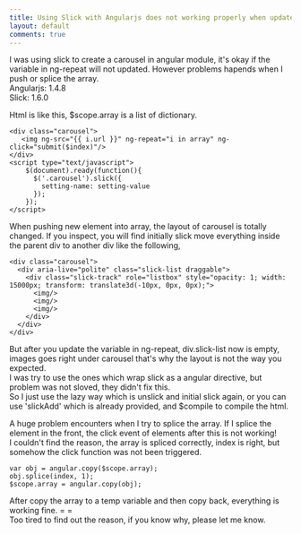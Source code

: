 ```yaml
---
title: Using Slick with Angularjs does not working properly when update ng-repeat
layout: default
comments: true
---
```


I was using slick to create a carousel in angular module, it's okay if the variable in ng-repeat will not updated. However problems hapends when I push or splice the array.   
Angularjs: 1.4.8  
Slick: 1.6.0
<!--more-->

Html is like this, $scope.array is a list of dictionary.

```
<div class="carousel">
   <img ng-src="{{ i.url }}" ng-repeat="i in array" ng-click="submit($index)"/>
</div>
<script type="text/javascript">
    $(document).ready(function(){
      $('.carousel').slick({
        setting-name: setting-value
      });
    });
</script>
```

When pushing new element into array, the layout of carousel is totally changed. If you inspect, you will find initially slick move everything inside the parent div to another div like the following,

```
<div class="carousel">
  <div aria-live="polite" class="slick-list draggable">
    <div class="slick-track" role="listbox" style="opacity: 1; width: 15000px; transform: translate3d(-10px, 0px, 0px);">
      <img/>
      <img/>
      <img/>
    </div>
  </div>
</div>
```

But after you update the variable in ng-repeat, div.slick-list now is empty, images goes right under carousel that's why the layout is not the way you expected.  
I was try to use the ones which wrap slick as a angular directive, but problem was not sloved, they didn't fix this.  
So I just use the lazy way which is unslick and initial slick again, or you can use 'slickAdd' which is already provided, and $compile to compile the html.   

A huge problem encounters when I try to splice the array. If I splice the element in the front, the click event of elements after this is not working!  
I couldn't find the reason, the array is spliced correctly, index is right, but somehow the click function was not been triggered.

```
var obj = angular.copy($scope.array);
obj.splice(index, 1);
$scope.array = angular.copy(obj);
```

After copy the array to a temp variable and then copy back, everything is working fine. = =  
Too tired to find out the reason, if you know why, please let me know.
